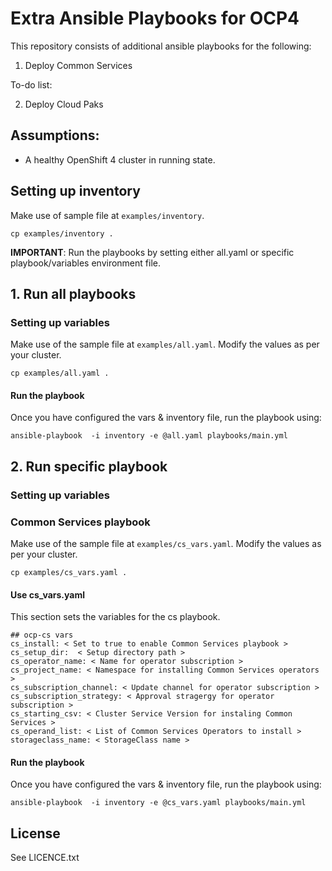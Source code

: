 # Extra Ansible Playbooks for OCP4

This repository consists of additional ansible playbooks for the following:

1. Deploy Common Services

To-do list:

2. Deploy Cloud Paks


## Assumptions:

 - A healthy OpenShift 4 cluster in running state.

## Setting up inventory

Make use of sample file at `examples/inventory`.

```
cp examples/inventory .
```

**IMPORTANT**: Run the playbooks by setting either all.yaml or specific playbook/variables environment file.

## 1. Run all playbooks

### Setting up variables

Make use of the sample file at `examples/all.yaml`. Modify the values as per your cluster.

```
cp examples/all.yaml .
```

#### Run the playbook

Once you have configured the vars & inventory file, run the playbook using:

```
ansible-playbook  -i inventory -e @all.yaml playbooks/main.yml
```

## 2. Run specific playbook

### Setting up variables

### Common Services playbook

Make use of the sample file at `examples/cs_vars.yaml`. Modify the values as per your cluster.

```
cp examples/cs_vars.yaml .
```

#### Use cs_vars.yaml

This section sets the variables for the cs playbook.

```
## ocp-cs vars
cs_install: < Set to true to enable Common Services playbook >
cs_setup_dir:  < Setup directory path >
cs_operator_name: < Name for operator subscription >
cs_project_name: < Namespace for installing Common Services operators >
cs_subscription_channel: < Update channel for operator subscription >
cs_subscription_strategy: < Approval stragergy for operator subscription >
cs_starting_csv: < Cluster Service Version for instaling Common Services >
cs_operand_list: < List of Common Services Operators to install >
storageclass_name: < StorageClass name > 
```

#### Run the playbook

Once you have configured the vars & inventory file, run the playbook using:

```
ansible-playbook  -i inventory -e @cs_vars.yaml playbooks/main.yml
```

License
-------

See LICENCE.txt

